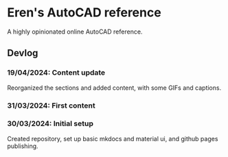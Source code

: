 # Eren's AutoCAD reference

A highly opinionated online AutoCAD reference.

## Devlog

### 19/04/2024: Content update

Reorganized the sections and added content, with some GIFs and captions.

### 31/03/2024: First content

### 30/03/2024: Initial setup

Created repository, set up basic mkdocs and material ui, and github pages publishing.